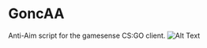 # GoncAA
Anti-Aim script for the gamesense CS:GO client.
![Alt Text](https://pays.host/uploads/027b83d1-1f32-4c78-ab3d-96558d293482/xS1fTxhu_.gif)
